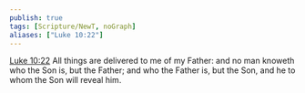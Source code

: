 ```yaml
---
publish: true
tags: [Scripture/NewT, noGraph]
aliases: ["Luke 10:22"]
---
```

[Luke 10:22](https://churchofjesuschrist.org/study/scriptures/nt/luke/10?lang=eng&id=p22#p22) All things are delivered to me of my Father: and no man knoweth who the Son is, but the Father; and who the Father is, but the Son, and he to whom the Son will reveal him.
